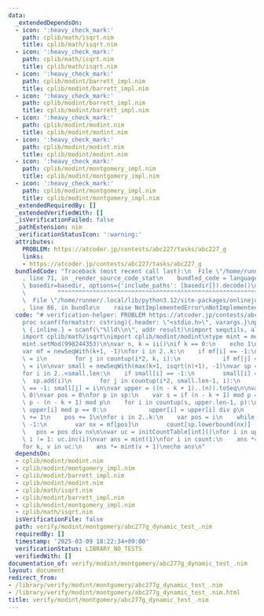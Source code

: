 ```yaml
---
data:
  _extendedDependsOn:
  - icon: ':heavy_check_mark:'
    path: cplib/math/isqrt.nim
    title: cplib/math/isqrt.nim
  - icon: ':heavy_check_mark:'
    path: cplib/math/isqrt.nim
    title: cplib/math/isqrt.nim
  - icon: ':heavy_check_mark:'
    path: cplib/modint/barrett_impl.nim
    title: cplib/modint/barrett_impl.nim
  - icon: ':heavy_check_mark:'
    path: cplib/modint/barrett_impl.nim
    title: cplib/modint/barrett_impl.nim
  - icon: ':heavy_check_mark:'
    path: cplib/modint/modint.nim
    title: cplib/modint/modint.nim
  - icon: ':heavy_check_mark:'
    path: cplib/modint/modint.nim
    title: cplib/modint/modint.nim
  - icon: ':heavy_check_mark:'
    path: cplib/modint/montgomery_impl.nim
    title: cplib/modint/montgomery_impl.nim
  - icon: ':heavy_check_mark:'
    path: cplib/modint/montgomery_impl.nim
    title: cplib/modint/montgomery_impl.nim
  _extendedRequiredBy: []
  _extendedVerifiedWith: []
  _isVerificationFailed: false
  _pathExtension: nim
  _verificationStatusIcon: ':warning:'
  attributes:
    PROBLEM: https://atcoder.jp/contests/abc227/tasks/abc227_g
    links:
    - https://atcoder.jp/contests/abc227/tasks/abc227_g
  bundledCode: "Traceback (most recent call last):\n  File \"/home/runner/.local/lib/python3.12/site-packages/onlinejudge_verify/documentation/build.py\"\
    , line 71, in _render_source_code_stat\n    bundled_code = language.bundle(stat.path,\
    \ basedir=basedir, options={'include_paths': [basedir]}).decode()\n          \
    \         ^^^^^^^^^^^^^^^^^^^^^^^^^^^^^^^^^^^^^^^^^^^^^^^^^^^^^^^^^^^^^^^^^^^^^^^^^^^^^^^^^\n\
    \  File \"/home/runner/.local/lib/python3.12/site-packages/onlinejudge_verify/languages/nim.py\"\
    , line 86, in bundle\n    raise NotImplementedError\nNotImplementedError\n"
  code: "# verification-helper: PROBLEM https://atcoder.jp/contests/abc227/tasks/abc227_g\n\
    proc scanf(formatstr: cstring){.header: \"<stdio.h>\", varargs.}\nproc ii(): int\
    \ {.inline.} = scanf(\"%lld\\n\", addr result)\nimport sequtils, algorithm, tables\n\
    import cplib/math/isqrt\nimport cplib/modint/modint\ntype mint = modint_montgomery\n\
    mint.setMod(998244353)\n\nvar n, k = ii()\nif k == 0:\n    echo 1\n    quit()\n\
    var mf = newSeqWith(k+1, -1)\nfor i in 2..k:\n    if mf[i] == -1:\n        mf[i]\
    \ = i\n        for j in countup(i*2, k, i):\n            if mf[j] == -1: mf[j]\
    \ = i\n\nvar small = newSeqWith(max(k+1, isqrt(n)+1), -1)\nvar sp = newSeq[int]()\n\
    for i in 2..<small.len:\n    if small[i] == -1:\n        small[i] = i\n      \
    \  sp.add(i)\n        for j in countup(i*2, small.len-1, i):\n            if small[j]\
    \ == -1: small[j] = i\n\nvar upper = ((n - k + 1)..(n)).toSeq\n\nvar count = newSeqWith(sp.len,\
    \ 0)\nvar pos = 0\nfor p in sp:\n    var s = if (n - k + 1) mod p == 0: 0 else:\
    \ p - (n - k + 1) mod p\n    for i in countup(s, upper.len-1, p):\n        while\
    \ upper[i] mod p == 0:\n            upper[i] = upper[i] div p\n            count[pos]\
    \ += 1\n    pos += 1\n\nfor i in 2..k:\n    var pos = i\n    while mf[pos] !=\
    \ -1:\n        var nx = mf[pos]\n        count[sp.lowerbound(nx)] -= 1\n     \
    \   pos = pos div nx\n\nvar uc = initCountTable[int]()\nfor i in upper:\n    if\
    \ i != 1: uc.inc(i)\nvar ans = mint(1)\nfor i in count:\n    ans *= mint(i + 1)\n\
    for k, v in uc:\n    ans *= mint(v + 1)\necho ans\n"
  dependsOn:
  - cplib/modint/modint.nim
  - cplib/modint/montgomery_impl.nim
  - cplib/modint/barrett_impl.nim
  - cplib/modint/modint.nim
  - cplib/math/isqrt.nim
  - cplib/modint/barrett_impl.nim
  - cplib/modint/montgomery_impl.nim
  - cplib/math/isqrt.nim
  isVerificationFile: false
  path: verify/modint/montgomery/abc277g_dynamic_test_.nim
  requiredBy: []
  timestamp: '2025-03-09 18:22:34+09:00'
  verificationStatus: LIBRARY_NO_TESTS
  verifiedWith: []
documentation_of: verify/modint/montgomery/abc277g_dynamic_test_.nim
layout: document
redirect_from:
- /library/verify/modint/montgomery/abc277g_dynamic_test_.nim
- /library/verify/modint/montgomery/abc277g_dynamic_test_.nim.html
title: verify/modint/montgomery/abc277g_dynamic_test_.nim
---
```

